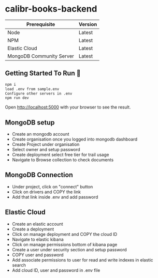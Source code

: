 # calibr-books-backend


| Prerequisite  | Version|
| ------------- | ------------- |
| Node  | Latest  |
| NPM  | Latest |
| Elastic Cloud  | Latest |
| MongoDB Community Server  | Latest |



## Getting Started To Run 🚀

```bash
npm i
load .env from sample.env
Configure other servers in .env
npm run dev
```

Open [http://localhost:5000](http://localhost:5000) with your browser to see the result.

## MongoDB setup

- Create an mongodb account
- Create organisation once you logged into mongodb dashboard
- Create Project under organisation 
- Select owner and setup password
- Create deployment select free tier for trail usage
- Navigate to Browse collection to check documents

## MongoDB Connection

- Under project, click on "connect" button
- Click on drivers and COPY the link
- Add that link inside .env and add password

## Elastic Cloud

- Create an elastic account
- Create a deployment
- Click on manage deployment and COPY the cloud ID 
- Navigate to elastic kibana
- Click on manage permissions bottom of kibana page
- Create a user under security section and setup password
- COPY user and password
- Add associate permissions to user for read and write indexes in elastic search
- Add cloud ID, user and password in .env file

